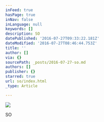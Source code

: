 ```yaml
---
inFeed: true
hasPage: true
inNav: false
inLanguage: null
keywords: []
description: SO
datePublished: '2016-07-27T09:33:22.181Z'
dateModified: '2016-07-27T08:46:44.753Z'
title: ''
author: []
via: {}
sourcePath: _posts/2016-07-27-so.md
authors: []
publisher: {}
starred: true
url: so/index.html
_type: Article

---
```

![](https://the-grid-user-content.s3-us-west-2.amazonaws.com/8b24268e-da18-4ee0-8605-2f4d92192325.jpg)

SO